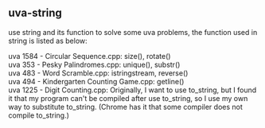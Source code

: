 ## uva-string ##
use string and its function to solve some uva problems, the function used in string is listed as below:  

uva 1584 - Circular Sequence.cpp: size(), rotate()  
uva 353 - Pesky Palindromes.cpp: unique(), substr()  
uva 483 - Word Scramble.cpp: istringstream, reverse()  
uva 494 - Kindergarten Counting Game.cpp: getline()  
uva 1225 - Digit Counting.cpp: Originally, I want to use to_string, but I found it that my program can't be compiled after use to_string, so I use my own way to substitute to_string. (Chrome has it that some compiler does not compile to_string.)  
